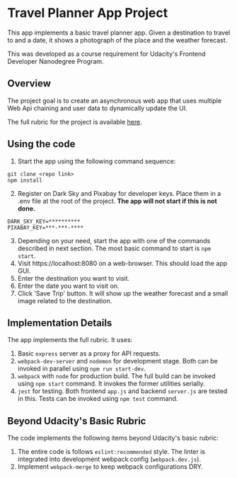 # Travel Planner App Project
This app implements a basic travel planner app. Given a destination to
travel to and a date, it shows a photograph of the place and the
weather forecast.

This was developed as a course requirement for Udacity's Frontend
Developer Nanodegree Program.

## Overview
The project goal is to create an asynchronous web app that uses
multiple Web Api chaining and user data to dynamically update the
UI.

The full rubric for the project is available [here](https://review.udacity.com/#!/rubrics/2669/view "Link to Udacity's Rubric for the project").

## Using the code
1. Start the app using the following command sequence:
```
git clone <repo link>
npm install
```
2. Register on Dark Sky and Pixabay for developer keys. Place them in
a .env file at the root of the project. **The app will not start if
this is not done.**
```
DARK_SKY_KEY=**********
PIXABAY_KEY=***-***-****
```
3. Depending on your need, start the app with one of the commands
   described in next section. The most basic command to start is `npm
   start`.
4. Visit https://localhost:8080 on a web-browser. This should load the
   app GUI.
5. Enter the destination you want to visit.
6. Enter the date you want to visit on.
7. Click 'Save Trip' button. It will show up the weather forecast and
a small image related to the destination. 

## Implementation Details
The app implements the full rubric. It uses:
1. Basic `express` server as a proxy for API requests.
2. `webpack-dev-server` and `nodemon` for development stage. Both can
   be invoked in parallel using `npm run start-dev`.
3. `webpack` with `node` for production build. The full build can be
   invoked using `npm start` command. It invokes the former utilities
   serially.
4. `jest` for testing. Both frontend `app.js` and backend `server.js`
   are tested in this. Tests can be invoked using `npm test` command. 

## Beyond Udacity's Basic Rubric
The code implements the following items beyond Udacity's basic rubric:
1. The entire code is follows `eslint:recommended` style. The linter
   is integrated into development webpack config (`webpack.dev.js`).
2. Implement `webpack-merge` to keep webpack configurations DRY.

